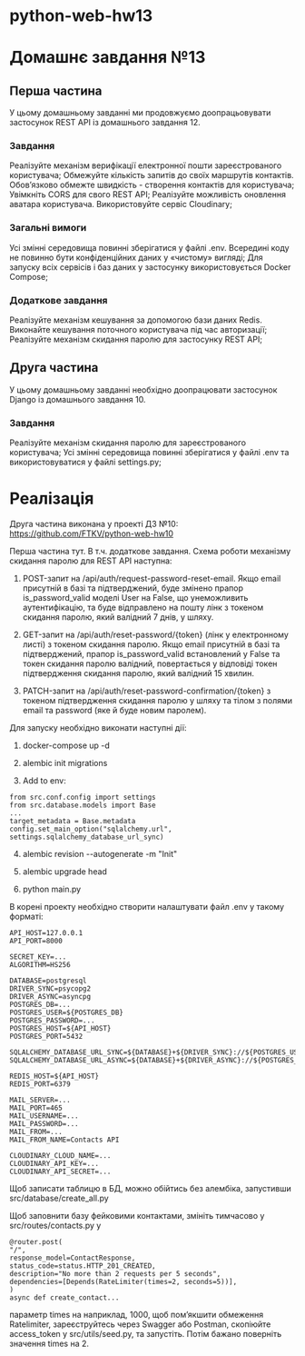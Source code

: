 # python-web-hw13

# Домашнє завдання №13

## Перша частина

У цьому домашньому завданні ми продовжуємо доопрацьовувати застосунок REST API із домашнього завдання 12.

### Завдання

Реалізуйте механізм верифікації електронної пошти зареєстрованого користувача;
Обмежуйте кількість запитів до своїх маршрутів контактів. Обов’язково обмежте швидкість - створення контактів для користувача;
Увімкніть CORS для свого REST API;
Реалізуйте можливість оновлення аватара користувача. Використовуйте сервіс Cloudinary;

### Загальні вимоги

Усі змінні середовища повинні зберігатися у файлі .env. Всередині коду не повинно бути конфіденційних даних у «чистому» вигляді;
Для запуску всіх сервісів і баз даних у застосунку використовується Docker Compose;

### Додаткове завдання

Реалізуйте механізм кешування за допомогою бази даних Redis. Виконайте кешування поточного користувача під час авторизації;
Реалізуйте механізм скидання паролю для застосунку REST API;

## Друга частина

У цьому домашньому завданні необхідно доопрацювати застосунок Django із домашнього завдання 10.

### Завдання

Реалізуйте механізм скидання паролю для зареєстрованого користувача;
Усі змінні середовища повинні зберігатися у файлі .env та використовуватися у файлі settings.py;

# Реалізація

Друга частина виконана у проекті ДЗ №10: https://github.com/FTKV/python-web-hw10

Перша частина тут. В т.ч. додаткове завдання. Схема роботи механізму скидання паролю для REST API наступна:

1. POST-запит на /api/auth/request-password-reset-email. Якщо email присутній в базі та підтверджений, буде змінено прапор is_password_valid моделі User на False, що унеможливить аутентифікацію, та буде відправлено на пошту лінк з токеном скидання паролю, який валідний 7 днів, у шляху.

2. GET-запит на /api/auth/reset-password/{token} (лінк у електронному листі) з токеном скидання паролю. Якщо email присутній в базі та підтверджений, прапор is_password_valid встановлений у False та токен скидання паролю валідний, повертається у відповіді токен підтвердження скидання паролю, який валідний 15 хвилин.

3. PATCH-запит на /api/auth/reset-password-confirmation/{token} з токеном підтвердження скидання паролю у шляху та тілом з полями email та password (яке й буде новим паролем).

Для запуску необхідно виконати наступні дії:

1. docker-compose up -d

2. alembic init migrations

3. Add to env:

```
from src.conf.config import settings
from src.database.models import Base
...
target_metadata = Base.metadata
config.set_main_option("sqlalchemy.url", settings.sqlalchemy_database_url_sync)
```

4. alembic revision --autogenerate -m "Init"

5. alembic upgrade head

6. python main.py

В корені проекту необхідно створити налаштувати файл .env у такому форматі:

```
API_HOST=127.0.0.1
API_PORT=8000

SECRET_KEY=...
ALGORITHM=HS256

DATABASE=postgresql
DRIVER_SYNC=psycopg2
DRIVER_ASYNC=asyncpg
POSTGRES_DB=...
POSTGRES_USER=${POSTGRES_DB}
POSTGRES_PASSWORD=...
POSTGRES_HOST=${API_HOST}
POSTGRES_PORT=5432

SQLALCHEMY_DATABASE_URL_SYNC=${DATABASE}+${DRIVER_SYNC}://${POSTGRES_USER}:${POSTGRES_PASSWORD}@${POSTGRES_HOST}:${POSTGRES_PORT}/${POSTGRES_DB}
SQLALCHEMY_DATABASE_URL_ASYNC=${DATABASE}+${DRIVER_ASYNC}://${POSTGRES_USER}:${POSTGRES_PASSWORD}@${POSTGRES_HOST}:${POSTGRES_PORT}/${POSTGRES_DB}

REDIS_HOST=${API_HOST}
REDIS_PORT=6379

MAIL_SERVER=...
MAIL_PORT=465
MAIL_USERNAME=...
MAIL_PASSWORD=...
MAIL_FROM=...
MAIL_FROM_NAME=Contacts API

CLOUDINARY_CLOUD_NAME=...
CLOUDINARY_API_KEY=...
CLOUDINARY_API_SECRET=...
```

Щоб записати таблицю в БД, можно обійтись без алембіка, запустивши src/database/create_all.py

Щоб заповнити базу фейковими контактами, змініть тимчасово у src/routes/contacts.py у

```
@router.post(
"/",
response_model=ContactResponse,
status_code=status.HTTP_201_CREATED,
description="No more than 2 requests per 5 seconds",
dependencies=[Depends(RateLimiter(times=2, seconds=5))],
)
async def create_contact...
```

параметр times на наприклад, 1000, щоб пом’якшити обмеження Ratelimiter, зареєструйтесь через Swagger або Postman, скопіюйте access_token у src/utils/seed.py, та запустіть. Потім бажано поверніть значення times на 2.
